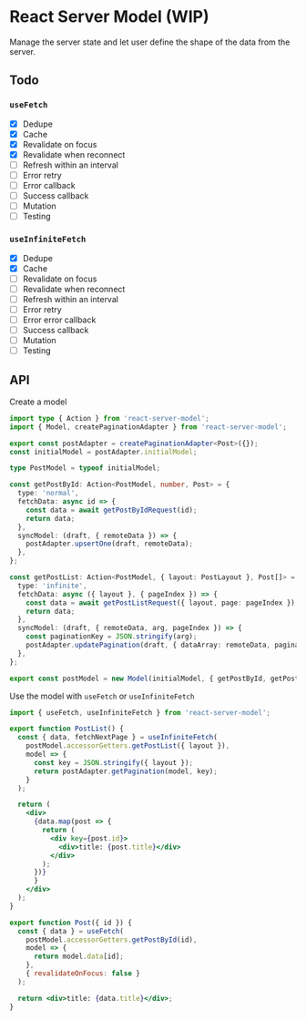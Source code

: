 # React Server Model (WIP)

Manage the server state and let user define the shape of the data from the server.

## Todo

### `useFetch`

- [x] Dedupe
- [x] Cache
- [x] Revalidate on focus
- [x] Revalidate when reconnect
- [ ] Refresh within an interval
- [ ] Error retry
- [ ] Error callback
- [ ] Success callback
- [ ] Mutation
- [ ] Testing

### `useInfiniteFetch`

- [x] Dedupe
- [x] Cache
- [ ] Revalidate on focus
- [ ] Revalidate when reconnect
- [ ] Refresh within an interval
- [ ] Error retry
- [ ] Error error callback
- [ ] Success callback
- [ ] Mutation
- [ ] Testing

## API

Create a model

```ts
import type { Action } from 'react-server-model';
import { Model, createPaginationAdapter } from 'react-server-model';

export const postAdapter = createPaginationAdapter<Post>({});
const initialModel = postAdapter.initialModel;

type PostModel = typeof initialModel;

const getPostById: Action<PostModel, number, Post> = {
  type: 'normal',
  fetchData: async id => {
    const data = await getPostByIdRequest(id);
    return data;
  },
  syncModel: (draft, { remoteData }) => {
    postAdapter.upsertOne(draft, remoteData);
  },
};

const getPostList: Action<PostModel, { layout: PostLayout }, Post[]> = {
  type: 'infinite',
  fetchData: async ({ layout }, { pageIndex }) => {
    const data = await getPostListRequest({ layout, page: pageIndex });
    return data;
  },
  syncModel: (draft, { remoteData, arg, pageIndex }) => {
    const paginationKey = JSON.stringify(arg);
    postAdapter.updatePagination(draft, { dataArray: remoteData, paginationKey, pageIndex });
  },
};

export const postModel = new Model(initialModel, { getPostById, getPostList });
```

Use the model with `useFetch` or `useInfiniteFetch`

```jsx
import { useFetch, useInfiniteFetch } from 'react-server-model';

export function PostList() {
  const { data, fetchNextPage } = useInfiniteFetch(
    postModel.accessorGetters.getPostList({ layout }),
    model => {
      const key = JSON.stringify({ layout });
      return postAdapter.getPagination(model, key);
    }
  );

  return (
    <div>
      {data.map(post => {
        return (
          <div key={post.id}>
            <div>title: {post.title}</div>
          </div>
        );
      })}
      }
    </div>
  );
}

export function Post({ id }) {
  const { data } = useFetch(
    postModel.accessorGetters.getPostById(id),
    model => {
      return model.data[id];
    },
    { revalidateOnFocus: false }
  );

  return <div>title: {data.title}</div>;
}
```
